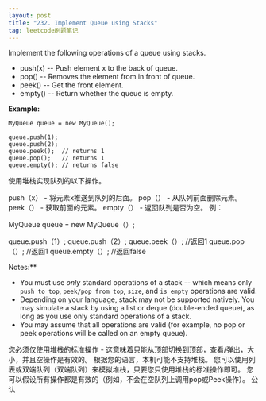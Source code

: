 ```yaml
---
layout: post
title: "232. Implement Queue using Stacks"
tag: leetcode刷题笔记
---
```

Implement the following operations of a queue using stacks.

- push(x) -- Push element x to the back of queue.
- pop() -- Removes the element from in front of queue.
- peek() -- Get the front element.
- empty() -- Return whether the queue is empty.

**Example:**

```
MyQueue queue = new MyQueue();

queue.push(1);
queue.push(2);  
queue.peek();  // returns 1
queue.pop();   // returns 1
queue.empty(); // returns false
```

使用堆栈实现队列的以下操作。

push（x） - 将元素x推送到队列的后面。
pop（） - 从队列前面删除元素。
peek（） - 获取前面的元素。
empty（） - 返回队列是否为空。
例：

MyQueue queue = new MyQueue（）;

queue.push（1）;
queue.push（2）;
queue.peek（）; //返回1
queue.pop（）; //返回1
queue.empty（）; //返回false

Notes:**

- You must use *only* standard operations of a stack -- which means only `push to top`, `peek/pop from top`, `size`, and `is empty` operations are valid.
- Depending on your language, stack may not be supported natively. You may simulate a stack by using a list or deque (double-ended queue), as long as you use only standard operations of a stack.
- You may assume that all operations are valid (for example, no pop or peek operations will be called on an empty queue).

您必须仅使用堆栈的标准操作 - 这意味着只能从顶部切换到顶部，查看/弹出，大小，并且空操作是有效的。
根据您的语言，本机可能不支持堆栈。 您可以使用列表或双端队列（双端队列）来模拟堆栈，只要您只使用堆栈的标准操作即可。
您可以假设所有操作都是有效的（例如，不会在空队列上调用pop或Peek操作）。
公认